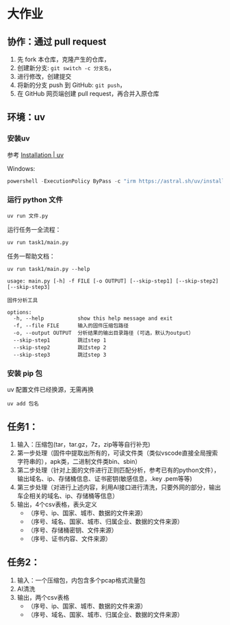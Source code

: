 # 大作业

## 协作：通过 pull request

1. 先 fork 本仓库，克隆产生的仓库，
2. 创建新分支: `git switch -c 分支名`，
3. 进行修改，创建提交
4. 将新的分支 push 到 GitHub: `git push`，
5. 在 GitHub 网页端创建 pull request，再合并入原仓库

## 环境：uv

### 安装uv

参考 [Installation | uv](https://docs.astral.sh/uv/getting-started/installation/)

Windows:
```powershell
powershell -ExecutionPolicy ByPass -c "irm https://astral.sh/uv/install.ps1 | iex"
```

### 运行 python 文件

```shell
uv run 文件.py
```

运行任务一全流程：
```shell
uv run task1/main.py
```

任务一帮助文档：
```shell
uv run task1/main.py --help
```

```
usage: main.py [-h] -f FILE [-o OUTPUT] [--skip-step1] [--skip-step2] [--skip-step3]

固件分析工具

options:
  -h, --help           show this help message and exit
  -f, --file FILE      输入的固件压缩包路径
  -o, --output OUTPUT  分析结果的输出目录路径 (可选，默认为output）
  --skip-step1         跳过step 1
  --skip-step2         跳过step 2
  --skip-step3         跳过step 3
```

### 安装 pip 包

uv 配置文件已经换源，无需再换

```shell
uv add 包名
```

## 任务1：
1. 输入：压缩包(tar，tar.gz，7z，zip等等自行补充)
2. 第一步处理（固件中提取出所有的，可读文件类（类似vscode直接全局搜索字符串的），apk类，二进制文件类bin、sbin）
3. 第二步处理（针对上面的文件进行正则匹配分析，参考已有的python文件），输出域名、ip、存储桶信息、证书密钥(敏感信息，.key .pem等等)
4. 第三步处理（对进行上述内容，利用AI接口进行清洗，只要外网的部分，输出车企相关的域名、ip、存储桶等信息）
5. 输出，4个csv表格，表头定义
    - （序号、ip、国家、城市、数据的文件来源）
    - （序号、域名、国家、城市、归属企业、数据的文件来源）
    - （序号、存储桶密钥、文件来源）
    - （序号、证书内容、文件来源）


## 任务2：
1. 输入：一个压缩包，内包含多个pcap格式流量包
2. AI清洗
3. 输出，两个csv表格
    - （序号、ip、国家、城市、数据的文件来源）
    - （序号、域名、国家、城市、归属企业、数据的文件来源）
